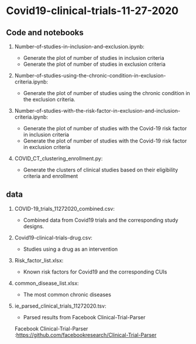 # Covid19-clinical-trials-11-27-2020

## Code and notebooks
   1. Number-of-studies-in-inclusion-and-exclusion.ipynb: 
      - Generate the plot of number of studies in inclusion criteria 
      - Generate the plot of number of studies in exclusion criteria
      
   2. Number-of-studies-using-the-chronic-condition-in-exclusion-criteria.ipynb: 
      - Generate the plot of number of studies using the chronic condition in the exclusion criteria.

   3. Number-of-studies-with-the-risk-factor-in-exclusion-and-inclusion-criteria.ipynb:
      - Generate the plot of number of studies with the Covid-19 risk factor in inclusion criteria
      - Generate the plot of number of studies with the Covid-19 risk factor in exclusion criteria
   
   4. COVID_CT_clustering_enrollment.py:
      - Generate the clusters of clinical studies based on their eligibility criteria and enrollment


## data
   1. COVID-19_trials_11272020_combined.csv: 
      - Combined data from Covid19 trials and the corresponding study designs.
 
 
   2. Covid19-clinical-trials-drug.csv:
      - Studies using a drug as an intervention

   3. Risk_factor_list.xlsx:
      - Known risk factors for Covid19 and the corresponding CUIs
      
   4. common_disease_list.xlsx:
      - The most common chronic diseases
   
   5. ie_parsed_clinical_trials_11272020.tsv:
      - Parsed results from Facebook Clinical-Trial-Parser
      
      Facebook Clinical-Trial-Parser :https://github.com/facebookresearch/Clinical-Trial-Parser
